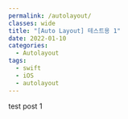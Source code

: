 ```yaml
---
permalink: /autolayout/
classes: wide
title: "[Auto Layout] 테스트용 1"
date: 2022-01-10
categories:
  - Autolayout
tags:
  - swift
  - iOS
  - autolayout
---
```


test post 1